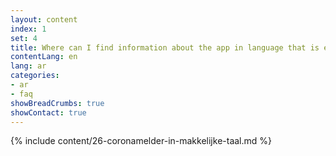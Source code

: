 ```yaml
---
layout: content
index: 1
set: 4
title: Where can I find information about the app in language that is easy to understand?
contentLang: en
lang: ar
categories:
- ar
- faq
showBreadCrumbs: true
showContact: true
---
```

{% include content/26-coronamelder-in-makkelijke-taal.md %}
